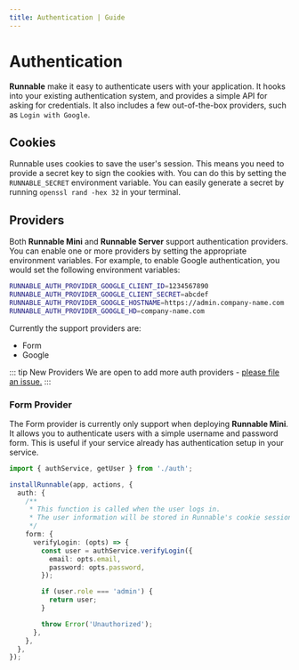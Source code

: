 ```yaml
---
title: Authentication | Guide
---
```


# Authentication

**Runnable** make it easy to authenticate users with your application. It hooks into your existing authentication system, and provides a simple API for asking for credentials. It also includes a few out-of-the-box providers, such as `Login with Google`.

## Cookies

Runnable uses cookies to save the user's session. This means you need to provide a secret key to sign the cookies with. You can do this by setting the `RUNNABLE_SECRET` environment variable. You can easily generate a secret by running `openssl rand -hex 32` in your terminal.

## Providers

Both **Runnable Mini** and **Runnable Server** support authentication providers. You can enable one or more providers by setting the appropriate environment variables. For example, to enable Google authentication, you would set the following environment variables:

```bash
RUNNABLE_AUTH_PROVIDER_GOOGLE_CLIENT_ID=1234567890
RUNNABLE_AUTH_PROVIDER_GOOGLE_CLIENT_SECRET=abcdef
RUNNABLE_AUTH_PROVIDER_GOOGLE_HOSTNAME=https://admin.company-name.com
RUNNABLE_AUTH_PROVIDER_GOOGLE_HD=company-name.com
```

Currently the support providers are:

- Form
- Google

::: tip New Providers
We are open to add more auth providers - [please file an issue.](https://github.com/kineticio/runnable/issues)
:::

### Form Provider

The Form provider is currently only support when deploying **Runnable Mini**. It allows you to authenticate users with a simple username and password form. This is useful if your service already has authentication setup in your service.

```ts
import { authService, getUser } from './auth';

installRunnable(app, actions, {
  auth: {
    /**
     * This function is called when the user logs in.
     * The user information will be stored in Runnable's cookie session storage.
     */
    form: {
      verifyLogin: (opts) => {
        const user = authService.verifyLogin({
          email: opts.email,
          password: opts.password,
        });

        if (user.role === 'admin') {
          return user;
        }

        throw Error('Unauthorized');
      },
    },
  },
});
```
